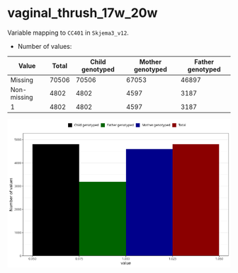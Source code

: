 # vaginal_thrush_17w_20w
Variable mapping to `CC401` in `Skjema3_v12`.
- Number of values:

| Value | Total | Child genotyped | Mother genotyped | Father genotyped |
| ----- | ----- | --------------- | ---------------- | ---------------- |
| Missing | 70506 | 70506 | 67053 | 46897 |
| Non-missing | 4802 | 4802 | 4597 | 3187 |
| 1 | 4802 | 4802 | 4597 | 3187 |



![](vaginal_thrush_17w_20w_n.png)



